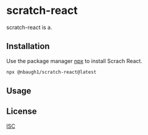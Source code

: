 # scratch-react

scratch-react is a.

## Installation

Use the package manager [npx](https://www.npmjs.com/package/npx) to install Scrach React.

```bash
npx @nbaugh1/scratch-react@latest
```

## Usage

## License

[ISC](https://choosealicense.com/licenses/isc/)
